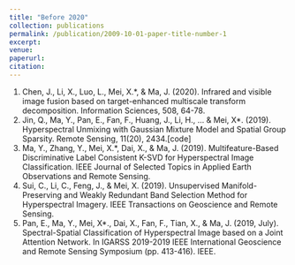 ```yaml
---
title: "Before 2020"
collection: publications
permalink: /publication/2009-10-01-paper-title-number-1
excerpt: 
venue: 
paperurl: 
citation: 
--- 
```


1. Chen, J., Li, X., Luo, L., Mei, X.*, & Ma, J. (2020). Infrared and visible image fusion based on target-enhanced multiscale transform decomposition. Information Sciences, 508, 64-78.
1. Jin, Q., Ma, Y., Pan, E., Fan, F., Huang, J., Li, H., … & Mei, X*. (2019). Hyperspectral Unmixing with Gaussian Mixture Model and Spatial Group Sparsity. Remote Sensing, 11(20), 2434.[code]
1. Ma, Y., Zhang, Y., Mei, X.*, Dai, X., & Ma, J. (2019). Multifeature-Based Discriminative Label Consistent K-SVD for Hyperspectral Image Classification. IEEE Journal of Selected Topics in Applied Earth Observations and Remote Sensing.
1. Sui, C., Li, C., Feng, J., & Mei, X. (2019). Unsupervised Manifold-Preserving and Weakly Redundant Band Selection Method for Hyperspectral Imagery. IEEE Transactions on Geoscience and Remote Sensing.
1. Pan, E., Ma, Y., Mei, X*., Dai, X., Fan, F., Tian, X., & Ma, J. (2019, July). Spectral-Spatial Classification of Hyperspectral Image based on a Joint Attention Network. In IGARSS 2019-2019 IEEE International Geoscience and Remote Sensing Symposium (pp. 413-416). IEEE.
